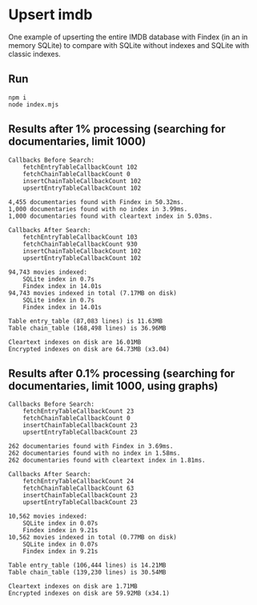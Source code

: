 # Upsert imdb

One example of upserting the entire IMDB database with Findex (in an in memory SQLite) to compare with SQLite without indexes and SQLite with classic indexes.

## Run

```
npm i
node index.mjs
```

## Results after 1% processing (searching for documentaries, limit 1000)

```
Callbacks Before Search:
	fetchEntryTableCallbackCount 102
	fetchChainTableCallbackCount 0
	insertChainTableCallbackCount 102
	upsertEntryTableCallbackCount 102

4,455 documentaries found with Findex in 50.32ms.
1,000 documentaries found with no index in 3.99ms.
1,000 documentaries found with cleartext index in 5.03ms.

Callbacks After Search:
	fetchEntryTableCallbackCount 103
	fetchChainTableCallbackCount 930
	insertChainTableCallbackCount 102
	upsertEntryTableCallbackCount 102

94,743 movies indexed:
	SQLite index in 0.7s
	Findex index in 14.01s
94,743 movies indexed in total (7.17MB on disk)
	SQLite index in 0.7s
	Findex index in 14.01s

Table entry_table (87,083 lines) is 11.63MB
Table chain_table (168,498 lines) is 36.96MB

Cleartext indexes on disk are 16.01MB
Encrypted indexes on disk are 64.73MB (x3.04)
```

## Results after 0.1% processing (searching for documentaries, limit 1000, using graphs)

```
Callbacks Before Search:
	fetchEntryTableCallbackCount 23
	fetchChainTableCallbackCount 0
	insertChainTableCallbackCount 23
	upsertEntryTableCallbackCount 23

262 documentaries found with Findex in 3.69ms.
262 documentaries found with no index in 1.58ms.
262 documentaries found with cleartext index in 1.81ms.

Callbacks After Search:
	fetchEntryTableCallbackCount 24
	fetchChainTableCallbackCount 63
	insertChainTableCallbackCount 23
	upsertEntryTableCallbackCount 23

10,562 movies indexed:
	SQLite index in 0.07s
	Findex index in 9.21s
10,562 movies indexed in total (0.77MB on disk)
	SQLite index in 0.07s
	Findex index in 9.21s

Table entry_table (106,444 lines) is 14.21MB
Table chain_table (139,230 lines) is 30.54MB

Cleartext indexes on disk are 1.71MB
Encrypted indexes on disk are 59.92MB (x34.1)
```
